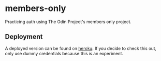# members-only

Practicing auth using The Odin Project's members only project.

## Deployment

A deployed version can be found on [heroku](https://limitless-tor-44571.herokuapp.com/). If you decide to check this out, only use dummy credentials because this is an experiment.
